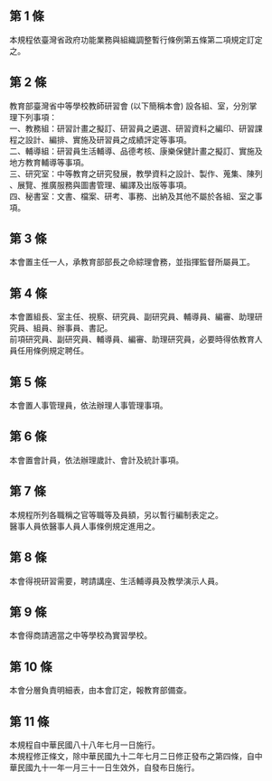 第 1 條
-------
本規程依臺灣省政府功能業務與組織調整暫行條例第五條第二項規定訂定  
之。

第 2 條
-------
教育部臺灣省中等學校教師研習會 (以下簡稱本會) 設各組、室，分別掌  
理下列事項：  
一、教務組：研習計畫之擬訂、研習員之遴選、研習資料之編印、研習課  
    程之設計、編排、實施及研習員之成績評定等事項。  
二、輔導組：研習員生活輔導、品德考核、康樂保健計畫之擬訂、實施及  
    地方教育輔導等事項。  
三、研究室：中等教育之研究發展，教學資料之設計、製作、蒐集、陳列  
    、展覽、推廣服務與圖書管理、編譯及出版等事項。  
四、秘書室：文書、檔案、研考、事務、出納及其他不屬於各組、室之事  
    項。

第 3 條
-------
本會置主任一人，承教育部部長之命綜理會務，並指揮監督所屬員工。

第 4 條
-------
本會置組長、室主任、視察、研究員、副研究員、輔導員、編審、助理研  
究員、組員、辦事員、書記。                                        
前項研究員、副研究員、輔導員、編審、助理研究員，必要時得依教育人  
員任用條例規定聘任。

第 5 條
-------
本會置人事管理員，依法辦理人事管理事項。

第 6 條
-------
本會置會計員，依法辦理歲計、會計及統計事項。

第 7 條
-------
本規程所列各職稱之官等職等及員額，另以暫行編制表定之。  
醫事人員依醫事人員人事條例規定進用之。

第 8 條
-------
本會得視研習需要，聘請講座、生活輔導員及教學演示人員。

第 9 條
-------
本會得商請適當之中等學校為實習學校。

第 10 條
--------
本會分層負責明細表，由本會訂定，報教育部備查。

第 11 條
--------
本規程自中華民國八十八年七月一日施行。                              
本規程修正條文，除中華民國九十二年七月二日修正發布之第四條，自中    
華民國九十一年一月三十一日生效外，自發布日施行。

